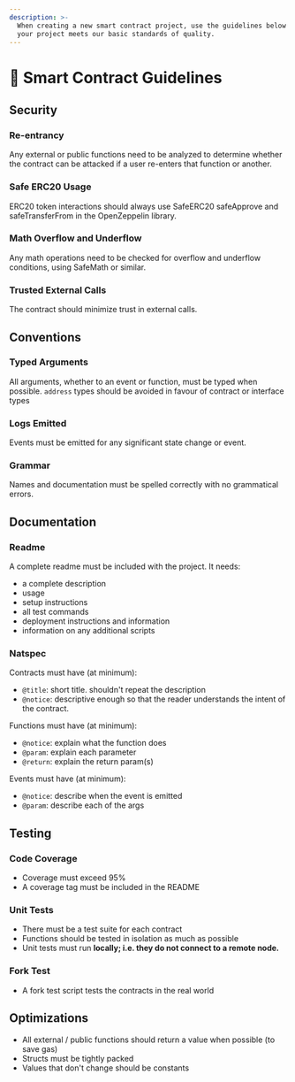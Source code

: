 ```yaml
---
description: >-
  When creating a new smart contract project, use the guidelines below to ensure
  your project meets our basic standards of quality.
---
```


# 📐 Smart Contract Guidelines

## Security

### Re-entrancy

Any external or public functions need to be analyzed to determine whether the contract can be attacked if a user re-enters that function or another.

### Safe ERC20 Usage

ERC20 token interactions should always use SafeERC20 safeApprove and safeTransferFrom in the OpenZeppelin library.

### Math Overflow and Underflow

Any math operations need to be checked for overflow and underflow conditions, using SafeMath or similar.

### Trusted External Calls

The contract should minimize trust in external calls.

## Conventions

### Typed Arguments

All arguments, whether to an event or function, must be typed when possible. `address` types should be avoided in favour of contract or interface types

### Logs Emitted

Events must be emitted for any significant state change or event.

### Grammar

Names and documentation must be spelled correctly with no grammatical errors.

## Documentation

### Readme

A complete readme must be included with the project. It needs:

* a complete description
* usage
* setup instructions
* all test commands
* deployment instructions and information
* information on any additional scripts

### Natspec

Contracts must have \(at minimum\):

* `@title`: short title.  shouldn't repeat the description
* `@notice`: descriptive enough so that the reader understands the intent of the contract.

Functions must have \(at minimum\):

* `@notice`: explain what the function does
* `@param`: explain each parameter
* `@return`: explain the return param\(s\)

Events must have \(at minimum\):

* `@notice`: describe when the event is emitted
* `@param`: describe each of the args

## Testing

### Code Coverage

* Coverage must exceed 95%
* A coverage tag must be included in the README

### Unit Tests

* There must be a test suite for each contract
* Functions should be tested in isolation as much as possible
* Unit tests must run **locally; i.e. they do not connect to a remote node.**

### Fork Test

* A fork test script tests the contracts in the real world

## Optimizations

* All external / public functions should return a value when possible \(to save gas\)
* Structs must be tightly packed
* Values that don't change should be constants

